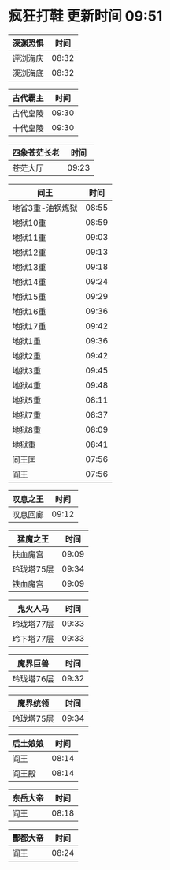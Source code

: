 # 疯狂打鞋 更新时间 09:51

| 深渊恐惧   | 时间    |
|--------|-------|
| 评浏海庆 | 08:32 |
| 深浏海底 | 08:32 |

| 古代霸主   | 时间    |
|--------|-------|
| 古代皇陵 | 09:30 |
| 十代皇陵 | 09:30 |

| 四象苍茫长老   | 时间    |
|--------|-------|
| 苍茫大厅 | 09:23 |

| 间王   | 时间    |
|--------|-------|
| 地省3重-油锅炼狱 | 08:55 |
| 地狱10重 | 08:59 |
| 地狱11重 | 09:03 |
| 地狱12重 | 09:13 |
| 地狱13重 | 09:18 |
| 地狱14重 | 09:24 |
| 地狱15重 | 09:29 |
| 地狱16重 | 09:36 |
| 地狱17重 | 09:42 |
| 地狱1重 | 09:36 |
| 地狱2重 | 09:42 |
| 地狱3重 | 09:45 |
| 地狱4重 | 09:48 |
| 地狱5重 | 08:11 |
| 地狱7重 | 08:37 |
| 地狱8重 | 08:09 |
| 地狱重 | 08:41 |
| 间王匡 | 07:56 |
| 阎王 | 07:56 |

| 叹息之王   | 时间    |
|--------|-------|
| 叹息回廊 | 09:12 |

| 猛魔之王   | 时间    |
|--------|-------|
| 扶血魔宫 | 09:09 |
| 玲珑塔75层 | 09:34 |
| 铁血魔宫 | 09:09 |

| 鬼火人马   | 时间    |
|--------|-------|
| 玲珑塔77层 | 09:33 |
| 玲下塔77层 | 09:33 |

| 魔界巨兽   | 时间    |
|--------|-------|
| 玲珑塔76层 | 09:32 |

| 魔界统领   | 时间    |
|--------|-------|
| 玲珑塔75层 | 09:34 |

| 后土娘娘   | 时间    |
|--------|-------|
| 阎王 | 08:14 |
| 阎王殿 | 08:14 |

| 东岳大帝   | 时间    |
|--------|-------|
| 阎王 | 08:18 |

| 酆都大帝   | 时间    |
|--------|-------|
| 阎王 | 08:24 |
